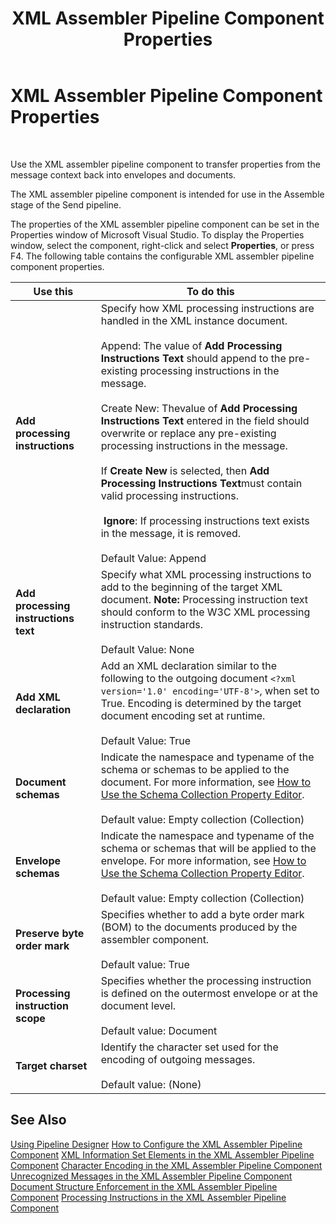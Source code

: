 ﻿---
title: XML Assembler Pipeline Component Properties
TOCTitle: XML Assembler Pipeline Component Properties
ms:assetid: a5095838-bb3c-4da9-9f83-ff2f4f9e0465
ms:mtpsurl: https://msdn.microsoft.com/en-us/library/Aa577876(v=BTS.80)
ms:contentKeyID: 51530268
ms.date: 08/30/2017
mtps_version: v=BTS.80
f1_keywords:
- Microsoft.BizTalk.Component.XmlAsmComp
---

# XML Assembler Pipeline Component Properties

 

Use the XML assembler pipeline component to transfer properties from the message context back into envelopes and documents.

The XML assembler pipeline component is intended for use in the Assemble stage of the Send pipeline.

The properties of the XML assembler pipeline component can be set in the Properties window of Microsoft Visual Studio. To display the Properties window, select the component, right-click and select **Properties**, or press F4. The following table contains the configurable XML assembler pipeline component properties.

<table>
<thead>
<tr class="header">
<th>Use this</th>
<th>To do this</th>
</tr>
</thead>
<tbody>
<tr class="odd">
<td><strong>Add processing instructions</strong></td>
<td>Specify how XML processing instructions are handled in the XML instance document.<br />
<br />
Append: The value of <strong>Add Processing Instructions Text</strong> should append to the pre-existing processing instructions in the message.<br />
<br />
Create New: Thevalue of <strong>Add Processing Instructions Text</strong> entered in the field should overwrite or replace any pre-existing processing instructions in the message.<br />
<br />
If <strong>Create New</strong> is selected, then <strong>Add Processing Instructions Text</strong>must contain valid processing instructions.<br />
<br />
 <strong>Ignore</strong>: If processing instructions text exists in the message, it is removed.<br />
<br />
Default Value: Append</td>
</tr>
<tr class="even">
<td><strong>Add processing instructions text</strong></td>
<td>Specify what XML processing instructions to add to the beginning of the target XML document. <strong>Note:</strong> Processing instruction text should conform to the W3C XML processing instruction standards.<br />
<br />
Default Value: None</td>
</tr>
<tr class="odd">
<td><strong>Add XML declaration</strong></td>
<td>Add an XML declaration similar to the following to the outgoing document <code>&lt;?xml version='1.0' encoding='UTF-8'&gt;</code>, when set to True. Encoding is determined by the target document encoding set at runtime.<br />
<br />
Default Value: True</td>
</tr>
<tr class="even">
<td><strong>Document schemas</strong></td>
<td>Indicate the namespace and typename of the schema or schemas to be applied to the document. For more information, see <a href="https://msdn.microsoft.com/en-us/library/aa559127(v=bts.80)">How to Use the Schema Collection Property Editor</a>.<br />
<br />
Default value: Empty collection (Collection)</td>
</tr>
<tr class="odd">
<td><strong>Envelope schemas</strong></td>
<td>Indicate the namespace and typename of the schema or schemas that will be applied to the envelope. For more information, see <a href="https://msdn.microsoft.com/en-us/library/aa559127(v=bts.80)">How to Use the Schema Collection Property Editor</a>.<br />
<br />
Default value: Empty collection (Collection)</td>
</tr>
<tr class="even">
<td><strong>Preserve byte order mark</strong></td>
<td>Specifies whether to add a byte order mark (BOM) to the documents produced by the assembler component.<br />
<br />
Default value: True</td>
</tr>
<tr class="odd">
<td><strong>Processing instruction scope</strong></td>
<td>Specifies whether the processing instruction is defined on the outermost envelope or at the document level.<br />
<br />
Default value: Document</td>
</tr>
<tr class="even">
<td><strong>Target charset</strong></td>
<td>Identify the character set used for the encoding of outgoing messages.<br />
<br />
Default value: (None)</td>
</tr>
</tbody>
</table>


## See Also

[Using Pipeline Designer](https://msdn.microsoft.com/library/aa578392\(v=bts.80\))  
[How to Configure the XML Assembler Pipeline Component](https://msdn.microsoft.com/library/aa560698\(v=bts.80\))  
[XML Information Set Elements in the XML Assembler Pipeline Component](https://msdn.microsoft.com/library/aa560313\(v=bts.80\))  
[Character Encoding in the XML Assembler Pipeline Component](https://msdn.microsoft.com/library/aa578435\(v=bts.80\))  
[Unrecognized Messages in the XML Assembler Pipeline Component](https://msdn.microsoft.com/library/aa561454\(v=bts.80\))  
[Document Structure Enforcement in the XML Assembler Pipeline Component](https://msdn.microsoft.com/library/aa578455\(v=bts.80\))  
[Processing Instructions in the XML Assembler Pipeline Component](https://msdn.microsoft.com/library/aa578687\(v=bts.80\))

